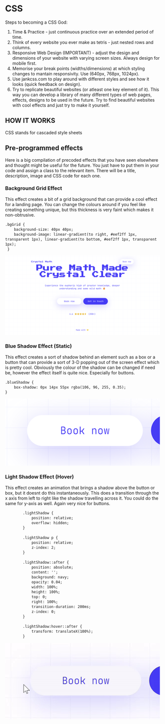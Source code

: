 # CSS

Steps to becoming a CSS God:
1. Time & Practice - just continuous practice over an extended period of time.
2. Think of every website you ever make as tetris - just nested rows and columns. 
3. Responsive Web Design (IMPORTANT) - adjust the design and dimensions of your website with varying screen sizes. Always design for mobile first.
4. Memorise your break points (widths/dimensions) at which styling changes to mantain responsivity. Use (640px, 768px, 1024px).
5. Use jankcss.com to play around with different styles and see how it looks (quick feedback on design).
6. Try to replicate beautiful websites (or atleast one key element of it). This way you can develop a library of many different types of web pages, effects, designs to be used in the future. Try to find beautiful websites with cool effects and just try to make it yourself.

## HOW IT WORKS

CSS stands for cascaded style sheets


## Pre-programmed effects
Here is a big compilation of precoded effects that you have seen elsewhere and thought might be useful for the future. You just have to put them in your code and assign a class to the relevant item. There will be a title, description, image and CSS code for each one.

### Background Grid Effect
This effect creates a bit of a grid background that can provide a cool effect for a landing page. You can change the colours around if you feel like creating something unique, but this thickness is very faint which makes it non-obtrusive.

```
.bgGrid {
    background-size: 40px 40px;
    background-image: linear-gradient(to right, #eef2ff 1px, transparent 1px), linear-gradient(to bottom, #eef2ff 1px, transparent 1px);
 } 
 ```

![Grid Background Effect](<Grid Background Effect.png>)

### Blue Shadow Effect (Static)
This effect creates a sort of shadow behind an element such as a box or a button that can provide a sort of 3-D popping out of the screen effect which is pretty cool. Obviously the colour of the shadow can be changed if need be, however the effect itself is quite nice. Especially for buttons.

```
.blueShadow {
    box-shadow: 0px 14px 55px rgba(106, 96, 255, 0.35);
}
```

![Blue Shadow Effect](<Blue Shadow Effect.png>)

### Light Shadow Effect (Hover)
This effect creates an animation that brings a shadow above the button or box, but it doesnt do this instantaneously. This does a transition through the x axis from left to right like the shadow travelling across it. You could do the same for y-axis as well. Again very nice for buttons.

```
        .lightShadow {
            position: relative;
            overflow: hidden;
        }

        .lightShadow p {
            position: relative;
            z-index: 2;
        }

        .lightShadow::after {
            position: absolute;
            content: '';
            background: navy;
            opacity: 0.04;
            width: 100%;
            height: 100%;
            top: 0;
            right: 100%;
            transition-duration: 200ms;
            z-index: 0;
        }

        .lightShadow:hover::after {
            transform: translateX(100%);
        }
```

![Light Shadow Effect](<Light Shadow Effect.gif>)